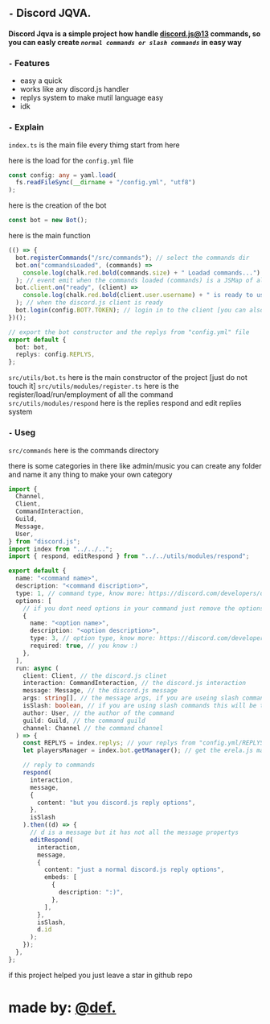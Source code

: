 ## `-` Discord JQVA.

#### **Discord Jqva** is a simple project how handle [discord.js@13](https://discord.js.org) commands, so you can easly create _**`normal commands or slash commands`**_ in easy way

### `-` Features

- easy a quick
- works like any discord.js handler
- replys system to make mutil language easy
- idk

### `-` Explain

`index.ts` is the main file every thimg start from here

here is the load for the `config.yml` file

```ts
const config: any = yaml.load(
  fs.readFileSync(__dirname + "/config.yml", "utf8")
);
```

here is the creation of the bot

```ts
const bot = new Bot();
```

here is the main function

```ts
(() => {
  bot.registerCommands("/src/commands"); // select the commands dir
  bot.on("commandsLoaded", (commands) =>
    console.log(chalk.red.bold(commands.size) + " Loadad commands...")
  ); // event emit when the commands loaded (commands) is a JSMap of all the loaded commands
  bot.client.on("ready", (client) =>
    console.log(chalk.red.bold(client.user.username) + " is ready to use...")
  ); // when the discord.js client is ready
  bot.login(config.BOT?.TOKEN); // login in to the client [you can also login with bot.client.login]
})();

// export the bot constructor and the replys from "config.yml" file
export default {
  bot: bot,
  replys: config.REPLYS,
};
```

`src/utils/bot.ts` here is the main constructor of the project [just do not touch it]
`src/utils/modules/register.ts` here is the register/load/run/employment of all the command
`src/utils/modules/respond` here is the replies respond and edit replies system

### `-` Useg

`src/commands` here is the commands directory

there is some categories in there like admin/music you can create any folder and name it any thing to make your own category

```ts
import {
  Channel,
  Client,
  CommandInteraction,
  Guild,
  Message,
  User,
} from "discord.js";
import index from "../../..";
import { respond, editRespond } from "../../utils/modules/respond";

export default {
  name: "<command name>",
  description: "<command discription>",
  type: 1, // command type, know more: https://discord.com/developers/docs/interactions/application-commands#application-command-object-application-command-types
  options: [
    // if you dont need options in your command just remove the options property
    {
      name: "<option name>",
      description: "<option description>",
      type: 3, // option type, know more: https://discord.com/developers/docs/interactions/application-commands#application-command-object-application-command-option-type
      required: true, // you know :)
    },
  ],
  run: async (
    client: Client, // the discord.js clinet
    interaction: CommandInteraction, // the discord.js interaction
    message: Message, // the discord.js message
    args: string[], // the message args, if you are useing slash command this will me null
    isSlash: boolean, // if you are using slash commands this will be true else this will be false
    author: User, // the author of the command
    guild: Guild, // the command guild
    channel: Channel // the command channel
  ) => {
    const REPLYS = index.replys; // your replys from "config.yml/REPLYS"
    let playersManager = index.bot.getManager(); // get the erela.js manager

    // reply to commands
    respond(
      interaction,
      message,
      {
        content: "but you discord.js reply options",
      },
      isSlash
    ).then((d) => {
      // d is a message but it has not all the message propertys
      editRespond(
        interaction,
        message,
        {
          content: "just a normal discord.js reply options",
          embeds: [
            {
              description: ":)",
            },
          ],
        },
        isSlash,
        d.id
      );
    });
  },
};
```

if this project helped you just leave a star in github repo

# made by: [@def.](https://discord.com/users/933856726770413578)